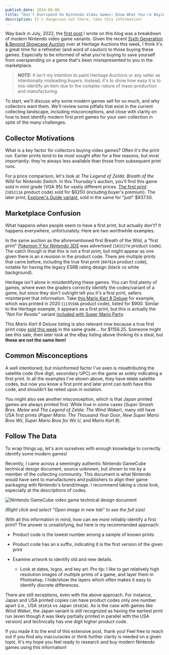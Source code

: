 ```yaml
---
publish_date: 2024-06-08
title: "Don't Overspend On Nintendo Video Games: Know What You're Buying!"
description: It's dangerous out there, take this information!
---
```

Way back in July, 2022, the [first post](https://www.afew.games/essays/decoding-modern-nintendo-print-variants) I wrote on this blog was a breakdown of modern Nintendo video game variants. Given the recent [Sixth Generation & Beyond Showcase Auction](https://comics.ha.com/c/auction-home.zx?saleNo=44255&ic=breadcrumb-comics-121913-interior) over at Heritage Auctions this week, I think it's a great time for a refresher (and word of caution) to those buying these games. Especially to be informed of what you're buying to save yourself from overspending on a game that's been misrepresented to you in the marketplace.

> **N﻿OTE:** It isn't my intention to paint Heritage Auctions or any seller as intentionally misleading buyers. Instead, it's to show how easy it is to mis-identify an item due to the complex nature of mass-production and manufacturing.

T﻿o start, we'll discuss why some modern games sell for so much, and why collectors want them. We'll review some pitfalls that exist in the current collecting landscape, including misconceptions, and close with clarity on how to best identify modern first print games for your own collection in spite of the many challenges.

## C﻿ollector Motivations

What is a key factor for collectors buying video games? Often it's the print run. Earlier prints tend to be most sought after for a few reasons, but most importantly: they're always less available than those from subsequent print runs.

For a price comparison, let's look at *The Legend of Zelda: Breath of the Wild* for *Nintendo Switch*. In this Thursday's auction, you'll find this game sold in mint grade (VGA 95) for vastly different prices. [The first print](https://comics.ha.com/itm/video-games/nintendo/the-legend-of-zelda-breath-of-the-wild-vga-95-mint-sealed-105211a-first-production-switch-nintendo-2017-usa/a/44255-79042.s?ic4=GalleryView-Thumbnail-071515) (`105211A` product code) sold for $6250 (including buyer's premium). The later print, [Explorer's Guide variant](https://comics.ha.com/itm/video-games/nintendo/the-legend-of-zelda-breath-of-the-wild-vga-95-mint-sealed-starter-pack-switch-nintendo-2018-usa/a/44255-79045.s?ic4=GalleryView-ShortDescription-071515), sold in the same for "just" $937.50.

## Marketplace Confusion

What happens when people seem to have a first print, but actually don't? It happens everywhere, unfortunately. Here are two worthwhile examples.

In the same auction as the aforementioned first Breath of the Wild, a "first print" [*Pokemon Y* for *Nintendo 3DS*](https://comics.ha.com/itm/video-games/nintendo/pokemon-y-vga-90-nm-mt-sealed-101527a-first-production-3ds-nintendo-2013-usa/a/44255-79027.s?ic4=GalleryView-Thumbnail-071515) was advertised (`101527A` product code). The catch though is that this is not a first print, but might appear as one given there is an `A` revision in the product code. There are multiple prints that came before, including the true first print (`80781A` product code), notable for having the legacy ESRB rating design (black vs white background).

Heritage isn't alone in misidentifying these games. You can find plenty of games, where even the graders correctly identify the codes/variant of a game, but since they don't outright tell you it's a first print, sellers misinterpret that information. Take [this Mario Kart 8 Deluxe](https://www.ebay.com/itm/115932572041) for example, which was printed in 2020 (`113550A` product code), listed for $900. Similar to the Heritage example, it appears as a first print, but this is actually the *"Not For Resale"* variant [included with Super Mario Party](https://www.target.com/p/mario-kart-8-deluxe-super-mario-party-double-pack-nintendo-switch/-/A-80960673#lnk=sametab).

This *Mario Kart 8 Deluxe* listing is also relevant now because a true first print copy [sold this week](https://comics.ha.com/c/auction-home.zx?saleNo=44255&ic=breadcrumb-comics-121913-interior) in the same grade... for $1156.25. Someone might see this sale, then later look at the eBay listing above thinking its a steal, but **these are not the same item!**

## Common Misconceptions

A well intentioned, but misinformed factor I've seen is misattributing the satellite code (five digit, secondary UPC) on the game as solely indicating a first print. In all the examples I've shown above, they have `00000` satellite codes, but now you know a first print and later print can both have this code, and shouldn't be relied upon in isolation.

You might also see another misconception, which is that Japan printed games are always printed first. While true in *some* cases (*Super Smash Bros. Melee* and *The Legend of Zelda: The Wind Waker*), many still have USA first prints (*Paper Mario: The Thousand Year Door*, *New Super Mario Bros Wii*, *Super Mario Bros for Wii U*, and *Mario Kart 8*).

## F﻿ollow The Data

T﻿o wrap things up, let's arm ourselves with enough knowledge to correctly identify some modern games!

R﻿ecently, I came across a seemingly authentic Nintendo GameCube technical design document, source unknown, but shown to me by a member of the collecting community. This document is what Nintendo would have sent to manufacturers and publishers to align their game packaging with Nintendo's brand/image. I recommend taking a close look, especially at the descriptions of codes.

![Nintendo GameCube video game technical design document](/uploads/2024-06-08-18_05_25-2024-06-08-18_04_38-arc.png.png)

*(﻿Right click and select "Open image in new tab" to see the full size)*

W﻿ith all this information in mind, how can we *more reliably* identify a first print? The answer is unsatisfying, but here is my recommended approach:

* Product code is the lowest number among a sample of known prints
* P﻿roduct code has an `A` suffix, indicating it is the first version of the given print
* Examine artwork to identify old and new details.

  * Look at dates, logos, and key art. Pro tip: I like to get relatively high resolution images of multiple prints of a game, and layer them in Photoshop. I hide/show the layers which often makes it easy to identify discrete differences.

T﻿here are still exceptions, even with the above approach. For instance, Japan and USA printed copies can have product codes only one number apart (i.e., USA `10101A` vs Japan `10102A`). As is the case with games like *Wind Waker*, the Japan variant is still recognized as having the earliest print run (even though it was likely partially printed in parallel with the USA version) and technically has one digit higher product code.

I﻿f you made it to the end of this extensive post, thank you! Feel free to reach out if you find any inaccuracies or think further clarity is needed on a given topic. It's my hope you feel ready to research and buy modern Nintendo games using this information!
